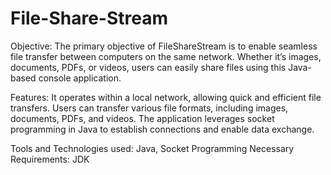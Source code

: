 # File-Share-Stream

Objective: The primary objective of FileShareStream is to enable seamless file transfer between computers on the same network. Whether it’s images, documents, PDFs, or videos, users can easily share files using this Java-based console application.

Features: It operates within a local network, allowing quick and efficient file transfers. Users can transfer various file formats, including images, documents, PDFs, and videos. The application leverages socket programming in Java to establish connections and enable data exchange.

Tools and Technologies used: Java, Socket Programming
Necessary Requirements: JDK
